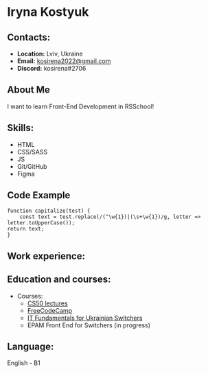 # Iryna Kostyuk

## Contacts:
* __Location:__ Lviv, Ukraine
* __Email:__ kosirena2022@gmail.com
* __Discord:__ kosirena#2706

## About Me
I want to learn Front-End Development in RSSchool!

## Skills:
* HTML
* CSS/SASS
* JS
* Git/GitHub
* Figma

## Code Example
```
function capitalize(test) {
    const text = test.replace(/(^\w{1})|(\s+\w{1})/g, letter => letter.toUpperCase());
return text;
}
```
## Work experience:

## Education and courses:
* Courses:
    + [CS50 lectures](https://www.youtube.com/channel/UCcabW7890RKJzL968QWEykA)
    + [FreeCodeCamp](https://www.freecodecamp.org/)
    + [IT Fundamentals for Ukrainian Switchers](https://training.epam.com/News/Items/545?lang=en)
    + EPAM Front End for Switchers (in progress)

## Language:
English - B1

